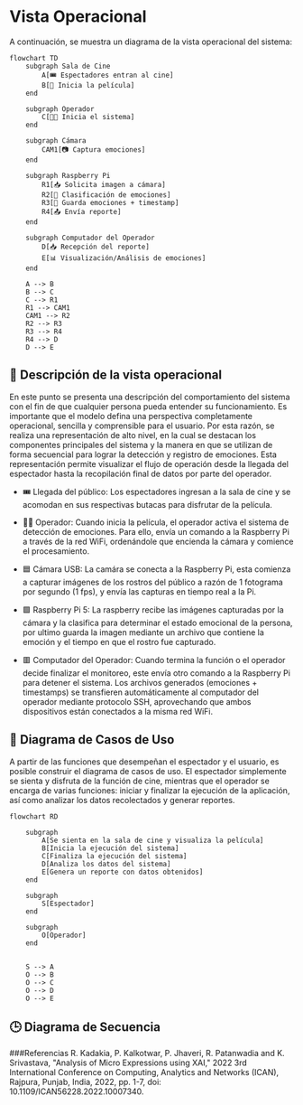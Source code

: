 # Vista Operacional
A continuación, se muestra un diagrama de la vista operacional del sistema:

```mermaid
flowchart TD
    subgraph Sala de Cine
        A[🎟️ Espectadores entran al cine]
        B[🎥 Inicia la película]
    end

    subgraph Operador
        C[🧑‍💻 Inicia el sistema]
    end

    subgraph Cámara
        CAM1[📷 Captura emociones]
    end

    subgraph Raspberry Pi
        R1[📥 Solicita imagen a cámara]
        R2[🧠 Clasificación de emociones]
        R3[💾 Guarda emociones + timestamp]
        R4[📤 Envía reporte]
    end

    subgraph Computador del Operador
        D[📥 Recepción del reporte]
        E[📊 Visualización/Análisis de emociones]
    end

    A --> B
    B --> C
    C --> R1
    R1 --> CAM1
    CAM1 --> R2
    R2 --> R3
    R3 --> R4
    R4 --> D
    D --> E

```

## 🧩 Descripción de la vista operacional
En este punto se presenta una descripción del comportamiento del sistema con el fin de que cualquier persona pueda entender su funcionamiento. Es importante que el modelo defina una perspectiva completamente operacional, sencilla y comprensible para el usuario. Por esta razón, se realiza una representación de alto nivel, en la cual se destacan los componentes principales del sistema y la manera en que se utilizan de forma secuencial para lograr la detección y registro de emociones. Esta representación permite visualizar el flujo de operación desde la llegada del espectador hasta la recopilación final de datos por parte del operador.

- 🎟️ Llegada del público: Los espectadores ingresan a la sala de cine y se acomodan en sus respectivas butacas para disfrutar de la película.

- 🧑‍💻 Operador: Cuando inicia la película, el operador activa el sistema de detección de emociones. Para ello, envía un comando a la Raspberry Pi a través de la red WiFi, ordenándole que encienda la cámara y comience el procesamiento.

- 🟦 Cámara USB: La camára se conecta a la Raspberry Pi, esta comienza a capturar imágenes de los rostros del público a razón de 1 fotograma por segundo (1 fps), y envía las capturas en tiempo real a la Pi.

- 🟩 Raspberry Pi 5: La raspberry recibe las imágenes capturadas por la cámara y la clasifica para determinar el estado emocional de la persona, por ultimo guarda la imagen mediante un archivo que contiene la emoción y el tiempo en que el rostro fue capturado.

- 🟥 Computador del Operador: Cuando termina la función o el operador decide finalizar el monitoreo, este envía otro comando a la Raspberry Pi para detener el sistema. Los archivos generados (emociones + timestamps) se transfieren automáticamente al computador del operador mediante protocolo SSH, aprovechando que ambos dispositivos están conectados a la misma red WiFi.

## 🎯 Diagrama de Casos de Uso
A partir de las funciones que desempeñan el espectador y el usuario, es posible construir el diagrama de casos de uso. El espectador simplemente se sienta y disfruta de la función de cine, mientras que el operador se encarga de varias funciones: iniciar y finalizar la ejecución de la aplicación, así como analizar los datos recolectados y generar reportes.

```mermaid
flowchart RD

    subgraph 
        A[Se sienta en la sala de cine y visualiza la película]
        B[Inicia la ejecución del sistema]
        C[Finaliza la ejecución del sistema]
        D[Analiza los datos del sistema]
        E[Genera un reporte con datos obtenidos]
    end

    subgraph
        S[Espectador]
    end

    subgraph
        O[Operador]
    end


    S --> A
    O --> B
    O --> C
    O --> D
    O --> E

```

## 🕒 Diagrama de Secuencia

###Referencias
R. Kadakia, P. Kalkotwar, P. Jhaveri, R. Patanwadia and K. Srivastava, "Analysis of Micro Expressions using XAI," 2022 3rd International Conference on Computing, Analytics and Networks (ICAN), Rajpura, Punjab, India, 2022, pp. 1-7, doi: 10.1109/ICAN56228.2022.10007340.
